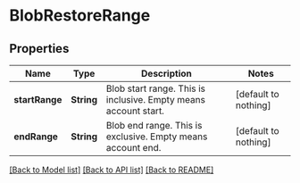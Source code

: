 # BlobRestoreRange


## Properties
Name | Type | Description | Notes
------------ | ------------- | ------------- | -------------
**startRange** | **String** | Blob start range. This is inclusive. Empty means account start. | [default to nothing]
**endRange** | **String** | Blob end range. This is exclusive. Empty means account end. | [default to nothing]


[[Back to Model list]](../README.md#models) [[Back to API list]](../README.md#api-endpoints) [[Back to README]](../README.md)


